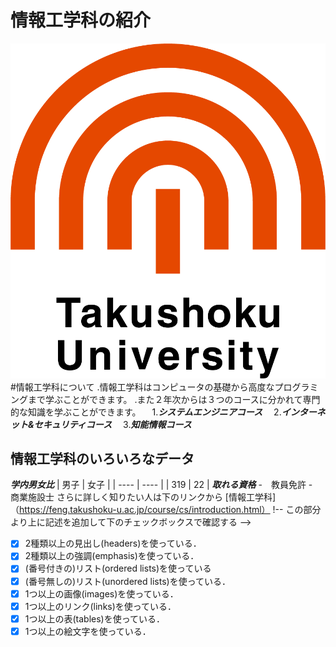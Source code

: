 # 情報工学科の紹介
<!-- Markdown記法を使って学科の紹介ページを作る -->
![logo](logo.png)
#情報工学科について
.情報工学科はコンピュータの基礎から高度なプログラミングまで学ぶことができます。
.また２年次からは３つのコースに分かれて専門的な知識を学ぶことができます。
　1.***システムエンジニアコース***
　2.***インターネット&セキュリティコース***
　3.***知能情報コース***
## 情報工学科のいろいろなデータ
***学内男女比***
|  男子 |  女子 |
| ---- | ---- |
|  319 |  22 |
***取れる資格***
-　教員免許
-　商業施設士
さらに詳しく知りたい人は下のリンクから
[情報工学科]（https://feng.takushoku-u.ac.jp/course/cs/introduction.html）
!-- この部分より上に記述を追加して下のチェックボックスで確認する -->
- [x] 2種類以上の見出し(headers)を使っている．
- [x] 2種類以上の強調(emphasis)を使っている．
- [x] (番号付きの)リスト(ordered lists)を使っている
- [x] (番号無しの)リスト(unordered lists)を使っている．
- [x] 1つ以上の画像(images)を使っている．
- [x] 1つ以上のリンク(links)を使っている．
- [x] 1つ以上の表(tables)を使っている．
- [x] 1つ以上の絵文字を使っている．
